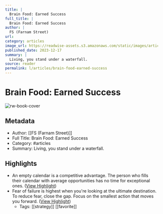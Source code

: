 ```yaml
---
title: |
  Brain Food: Earned Success
full_title: |
  Brain Food: Earned Success
author: |
  FS (Farnam Street)
url: 
category: articles
image_url: https://readwise-assets.s3.amazonaws.com/static/images/article2.74d541386bbf.png
published_date: 2023-12-17
summary: |
  Living, you stand under a waterfall.
source: reader
permalink: l/articles/brain-food-earned-success
---
```

# Brain Food: Earned Success

![rw-book-cover](https://readwise-assets.s3.amazonaws.com/static/images/article2.74d541386bbf.png)

## Metadata
- Author: [[FS (Farnam Street)]]
- Full Title: Brain Food: Earned Success
- Category: #articles
- Summary: Living, you stand under a waterfall.

## Highlights
- An empty calendar is a competitive advantage. The person who fills their calendar with average opportunities has no time for exceptional ones. ([View Highlight](https://read.readwise.io/read/01hhy4gsqdsaswe7xn2szwvh4y))
- Fear of failure is highest when you're looking at the ultimate destination. To reduce fear, close the gap. Focus on the smallest action that moves you forward. ([View Highlight](https://read.readwise.io/read/01hhy4gxnspnrx77xp7nfkqqcs))
    - Tags: [[strategy]] [[favorite]] 


